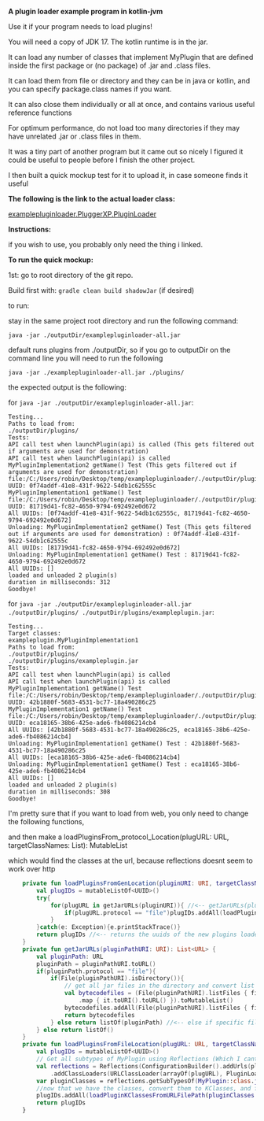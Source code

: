 **A plugin loader example program in kotlin-jvm**

Use it if your program needs to load plugins!

You will need a copy of JDK 17. The kotlin runtime is in the jar.

It can load any number of classes that implement MyPlugin that are defined inside the first package or (no package) of .jar and .class files.

It can load them from file or directory and they can be in java or kotlin, and you can specify package.class names if you want.

It can also close them individually or all at once, and contains various useful reference functions

For optimum performance, do not load too many directories if they may have unrelated .jar or .class files in them.

It was a tiny part of another program but it came out so nicely I figured it could be useful to people before I finish the other project.

I then built a quick mockup test for it to upload it, in case someone finds it useful

**The following is the link to the actual loader class:**

[examplepluginloader.PluggerXP.PluginLoader](examplepluginloader/src/main/kotlin/examplepluginloader/PluggerXP/PluginLoader.kt)

**Instructions:**

if you wish to use, you probably only need the thing i linked.

**To run the quick mockup:**

1st: go to root directory of the git repo.

Build first with: ```gradle clean build shadowJar``` (if desired)

to run:

stay in the same project root directory and run the following command:

```java -jar ./outputDir/examplepluginloader-all.jar```

default runs plugins from ./outputDir, so if you go to outputDir on the command line you will need to run the following

```java -jar ./examplepluginloader-all.jar ./plugins/```

the expected output is the following:

for ```java -jar ./outputDir/examplepluginloader-all.jar```:
```
Testing...
Paths to load from:
./outputDir/plugins/
Tests:
API call test when launchPlugin(api) is called (This gets filtered out if arguments are used for demonstration)
API call test when launchPlugin(api) is called
MyPluginImplementation2 getName() Test (This gets filtered out if arguments are used for demonstration)
file:/C:/Users/robin/Desktop/temp/examplepluginloader/./outputDir/plugins/exampleplugin.jar
UUID: 0f74addf-41e8-431f-9622-54db1c62555c
MyPluginImplementation1 getName() Test
file:/C:/Users/robin/Desktop/temp/examplepluginloader/./outputDir/plugins/exampleplugin.jar
UUID: 81719d41-fc82-4650-9794-692492e0d672
All UUIDs: [0f74addf-41e8-431f-9622-54db1c62555c, 81719d41-fc82-4650-9794-692492e0d672]
Unloading: MyPluginImplementation2 getName() Test (This gets filtered out if arguments are used for demonstration) : 0f74addf-41e8-431f-9622-54db1c62555c
All UUIDs: [81719d41-fc82-4650-9794-692492e0d672]
Unloading: MyPluginImplementation1 getName() Test : 81719d41-fc82-4650-9794-692492e0d672
All UUIDs: []
loaded and unloaded 2 plugin(s)
duration in milliseconds: 312
Goodbye!
```

for ```java -jar ./outputDir/examplepluginloader-all.jar ./outputDir/plugins/ ./outputDir/plugins/exampleplugin.jar```:
```
Testing...
Target classes:
exampleplugin.MyPluginImplementation1
Paths to load from:
./outputDir/plugins/
./outputDir/plugins/exampleplugin.jar
Tests:
API call test when launchPlugin(api) is called
API call test when launchPlugin(api) is called
MyPluginImplementation1 getName() Test
file:/C:/Users/robin/Desktop/temp/examplepluginloader/./outputDir/plugins/exampleplugin.jar
UUID: 42b1880f-5683-4531-bc77-18a490286c25
MyPluginImplementation1 getName() Test
file:/C:/Users/robin/Desktop/temp/examplepluginloader/./outputDir/plugins/exampleplugin.jar
UUID: eca18165-38b6-425e-ade6-fb4086214cb4
All UUIDs: [42b1880f-5683-4531-bc77-18a490286c25, eca18165-38b6-425e-ade6-fb4086214cb4]
Unloading: MyPluginImplementation1 getName() Test : 42b1880f-5683-4531-bc77-18a490286c25
All UUIDs: [eca18165-38b6-425e-ade6-fb4086214cb4]
Unloading: MyPluginImplementation1 getName() Test : eca18165-38b6-425e-ade6-fb4086214cb4
All UUIDs: []
loaded and unloaded 2 plugin(s)
duration in milliseconds: 308
Goodbye!
```

I'm pretty sure that if you want to load from web, you only need to change the following functions,

and then make a loadPluginsFrom_protocol_Location(plugURL: URL, targetClassNames: List<String>): MutableList<UUID> 

which would find the classes at the url, because reflections doesnt seem to work over http

```kotlin
    private fun loadPluginsFromGenLocation(pluginURI: URI, targetClassNames: List<String>): MutableList<UUID> {
        val plugIDs = mutableListOf<UUID>()
        try{
            for(plugURL in getJarURLs(pluginURI)){ //<-- getJarURLs(pluginPath: File): List<URL>
                if(plugURL.protocol == "file")plugIDs.addAll(loadPluginsFromFileLocation(plugURL, targetClassNames))
            }
        }catch(e: Exception){e.printStackTrace()}
        return plugIDs //<-- returns the uuids of the new plugins loaded
    }
    private fun getJarURLs(pluginPathURI: URI): List<URL> {
        val pluginPath: URL
        pluginPath = pluginPathURI.toURL()
        if(pluginPath.protocol == "file"){
            if(File(pluginPathURI).isDirectory()){
                // get all jar files in the directory and convert list to a mutable list so we can add any .class files, then add those too
                val bytecodefiles = (File(pluginPathURI).listFiles { file -> file.name.endsWith(".jar") }
                    .map { it.toURI().toURL() }).toMutableList()
                bytecodefiles.addAll(File(pluginPathURI).listFiles { file -> file.name.endsWith(".class") }.map { it.toURI().toURL() })
                return bytecodefiles
            } else return listOf(pluginPath) //<-- else if specific file was specified, return the url as a 1 element list
        } else return listOf()
    }
    private fun loadPluginsFromFileLocation(plugURL: URL, targetClassNames: List<String>): MutableList<UUID> {
        val plugIDs = mutableListOf<UUID>()
        // Get all subtypes of MyPlugin using Reflections (Which I cant get to work over the internet)
        val reflections = Reflections(ConfigurationBuilder().addUrls(plugURL)
            .addClassLoaders(URLClassLoader(arrayOf(plugURL), PluginLoader::class.java.classLoader)))
        var pluginClasses = reflections.getSubTypesOf(MyPlugin::class.java).toList()
        //now that we have the classes, convert them to KClasses, and filter then load them
        plugIDs.addAll(loadPluginKClassesFromURLFilePath(pluginClasses.map { it.kotlin }, plugURL, targetClassNames))
        return plugIDs
    }
```